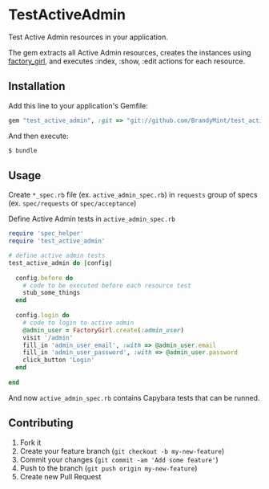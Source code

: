 # TestActiveAdmin

Test Active Admin resources in your application. 

The gem extracts all Active Admin resources, creates the instances using 
[factory_girl](https://github.com/thoughtbot/factory_girl), 
and executes :index, :show, :edit actions for each resource.

## Installation

Add this line to your application's Gemfile:
```Ruby
gem "test_active_admin", :git => "git://github.com/BrandyMint/test_active_admin.git"
```
And then execute:
```bash
$ bundle
```

## Usage

Create `*_spec.rb` file (ex. `active_admin_spec.rb`) in `requests` group of specs 
(ex. `spec/requests` or `spec/acceptance`)

Define Active Admin tests in `active_admin_spec.rb`

```Ruby
require 'spec_helper'
require 'test_active_admin'

# define active admin tests
test_active_admin do |config|
  
  config.before do
    # code to be executed before each resource test
    stub_some_things
  end
  
  config.login do
    # code to login to active admin
    @admin_user = FactoryGirl.create(:admin_user)
    visit '/admin'
    fill_in 'admin_user_email', :with => @admin_user.email
    fill_in 'admin_user_password', :with => @admin_user.password
    click_button 'Login'
  end
  
end
```

And now `active_admin_spec.rb` contains Capybara tests that can be runned.


## Contributing

1. Fork it
2. Create your feature branch (`git checkout -b my-new-feature`)
3. Commit your changes (`git commit -am 'Add some feature'`)
4. Push to the branch (`git push origin my-new-feature`)
5. Create new Pull Request

